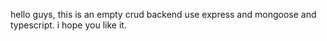hello guys,
this is an empty crud backend use express and mongoose and typescript.
i hope you like it.